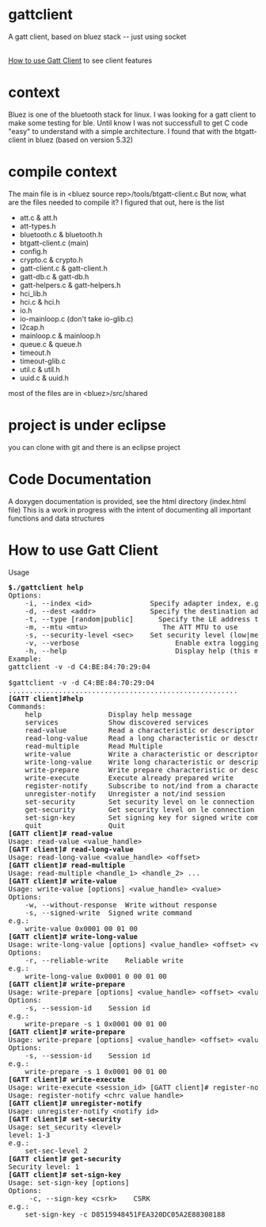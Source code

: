 # gattclient
A gatt client, based on bluez stack -- just using socket

<br/><a href="#user-content-usage">How to use Gatt Client</a> to see client features

# context
Bluez is one of the bluetooth stack for linux. I was looking for a gatt client to make some testing for ble.
Until know I was not successfull to get C code "easy" to understand with a simple architecture.
I found that with the btgatt-client in bluez (based on version 5.32)

# compile context
The main file is in &lt;bluez source rep&gt;/tools/btgatt-client.c
But now, what are the files needed to compile it? I figured that out, here is the list

   * att.c & att.h
   * att-types.h
   * bluetooth.c & bluetooth.h
   * btgatt-client.c (main)
   * config.h
   * crypto.c & crypto.h
   * gatt-client.c & gatt-client.h
   * gatt-db.c & gatt-db.h
   * gatt-helpers.c & gatt-helpers.h
   * hci_lib.h
   * hci.c & hci.h
   * io.h
   * io-mainloop.c (don't take io-glib.c)
   * l2cap.h
   * mainloop.c & mainloop.h
   * queue.c & queue.h
   * timeout.h
   * timeout-glib.c
   * util.c & util.h
   * uuid.c & uuid.h
   
most of the files are in &lt;bluez&gt;/src/shared

# project is under eclipse

you can clone with git and there is an eclipse project

# Code Documentation
A doxygen documentation is provided, see the html directory (index.html file)
This is a work in progress with the intent of documenting all important functions and data structures


# How to use Gatt Client

<a id="usage">Usage</a>
<pre>
<b>$./gattclient help</b>
Options:
	-i, --index &lt;id&gt;				Specify adapter index, e.g. hci0
	-d, --dest &lt;addr&gt;				Specify the destination address
	-t, --type [random|public] 		Specify the LE address type
	-m, --mtu &lt;mtu> 					The ATT MTU to use
	-s, --security-level &lt;sec&gt; 	Set security level (low|medium|high)
	-v, --verbose						Enable extra logging
	-h, --help							Display help (this message)
Example:
gattclient -v -d C4:BE:84:70:29:04

$gattclient -v -d C4:BE:84:70:29:04
.......................................................
<b>[GATT client]#help</b>
Commands:
	help           		Display help message
	services       		Show discovered services
	read-value     		Read a characteristic or descriptor value
	read-long-value		Read a long characteristic or desctriptor value
	read-multiple  		Read Multiple
	write-value    		Write a characteristic or descriptor value
	write-long-value	Write long characteristic or descriptor value
	write-prepare  		Write prepare characteristic or descriptor value
	write-execute  		Execute already prepared write
	register-notify		Subscribe to not/ind from a characteristic
	unregister-notify	Unregister a not/ind session
	set-security   		Set security level on le connection
	get-security   		Get security level on le connection
	set-sign-key   		Set signing key for signed write command
	quit           		Quit
<b>[GATT client]# read-value</b>
Usage: read-value &lt;value_handle&gt;
<b>[GATT client]# read-long-value</b>
Usage: read-long-value &lt;value_handle&gt; &lt;offset&gt;
<b>[GATT client]# read-multiple</b>
Usage: read-multiple &lt;handle_1&gt; &lt;handle_2&gt; ...
<b>[GATT client]# write-value</b>
Usage: write-value [options] &lt;value_handle&gt; &lt;value&gt;
Options:
	-w, --without-response	Write without response
	-s, --signed-write	Signed write command
e.g.:
	write-value 0x0001 00 01 00
<b>[GATT client]# write-long-value</b>
Usage: write-long-value [options] &lt;value_handle&gt; &lt;offset&gt; &lt;value&gt;
Options:
	-r, --reliable-write	Reliable write
e.g.:
	write-long-value 0x0001 0 00 01 00
<b>[GATT client]# write-prepare</b>
Usage: write-prepare [options] &lt;value_handle&gt; &lt;offset&gt; &lt;value&gt;
Options:
	-s, --session-id	Session id
e.g.:
	write-prepare -s 1 0x0001 00 01 00
<b>[GATT client]# write-prepare</b>
Usage: write-prepare [options] &lt;value_handle&gt; &lt;offset&gt; &lt;value&gt;
Options:
	-s, --session-id	Session id
e.g.:
	write-prepare -s 1 0x0001 00 01 00
<b>[GATT client]# write-execute</b>
Usage: write-execute &lt;session_id&gt; <execute&gt;
e.g.:
	write-execute 1 0
<b>[GATT client]# register-notify</b>
Usage: register-notify &lt;chrc value handle&gt;
<b>[GATT client]# unregister-notify	</b>
Usage: unregister-notify &lt;notify id&gt;
<b>[GATT client]# set-security</b>
Usage: set_security &lt;level&gt;
level: 1-3
e.g.:
	set-sec-level 2
<b>[GATT client]# get-security</b>
Security level: 1
<b>[GATT client]# set-sign-key</b>
Usage: set-sign-key [options]
Options:
	 -c, --sign-key &lt;csrk&gt;	CSRK
e.g.:
	set-sign-key -c D8515948451FEA320DC05A2E88308188
</pre>